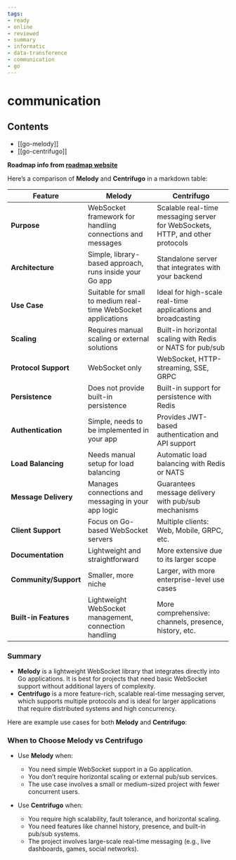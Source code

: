 ```yaml
---
tags:
- ready
- online
- reviewed
- summary
- informatic
- data-transference
- communication
- go
---
```


# communication

## Contents

- [[go-melody]]
- [[go-centrifugo]]

__Roadmap info from [roadmap website](https://roadmap.sh/golang/communication)__

Here’s a comparison of __Melody__ and __Centrifugo__ in a markdown table:

| Feature               | __Melody__                                           | __Centrifugo__                                     |
|-----------------------|------------------------------------------------------|----------------------------------------------------|
| __Purpose__            | WebSocket framework for handling connections and messages | Scalable real-time messaging server for WebSockets, HTTP, and other protocols |
| __Architecture__       | Simple, library-based approach, runs inside your Go app | Standalone server that integrates with your backend |
| __Use Case__           | Suitable for small to medium real-time WebSocket applications | Ideal for high-scale real-time applications and broadcasting |
| __Scaling__            | Requires manual scaling or external solutions | Built-in horizontal scaling with Redis or NATS for pub/sub |
| __Protocol Support__   | WebSocket only                                       | WebSocket, HTTP-streaming, SSE, GRPC               |
| __Persistence__        | Does not provide built-in persistence                | Built-in support for persistence with Redis        |
| __Authentication__     | Simple, needs to be implemented in your app          | Provides JWT-based authentication and API support  |
| __Load Balancing__     | Needs manual setup for load balancing                | Automatic load balancing with Redis or NATS        |
| __Message Delivery__   | Manages connections and messaging in your app logic  | Guarantees message delivery with pub/sub mechanisms|
| __Client Support__     | Focus on Go-based WebSocket servers                  | Multiple clients: Web, Mobile, GRPC, etc.          |
| __Documentation__      | Lightweight and straightforward                      | More extensive due to its larger scope             |
| __Community/Support__  | Smaller, more niche                                  | Larger, with more enterprise-level use cases       |
| __Built-in Features__  | Lightweight WebSocket management, connection handling | More comprehensive: channels, presence, history, etc. |

### Summary

- __Melody__ is a lightweight WebSocket library that integrates directly into Go applications. It is best for projects that need basic WebSocket support without additional layers of complexity.
- __Centrifugo__ is a more feature-rich, scalable real-time messaging server, which supports multiple protocols and is ideal for larger applications that require distributed systems and high concurrency.

Here are example use cases for both __Melody__ and __Centrifugo__:

### __When to Choose Melody vs Centrifugo__

- Use __Melody__ when:
  - You need simple WebSocket support in a Go application.
  - You don’t require horizontal scaling or external pub/sub services.
  - The use case involves a small or medium-sized project with fewer concurrent users.

- Use __Centrifugo__ when:
  - You require high scalability, fault tolerance, and horizontal scaling.
  - You need features like channel history, presence, and built-in pub/sub systems.
  - The project involves large-scale real-time messaging (e.g., live dashboards, games, social networks).
